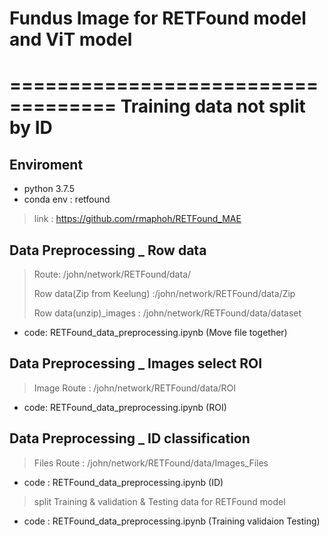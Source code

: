 # Fundus Image for RETFound model and ViT model
===================================
Training data not split by ID
===================================
>
## Enviroment
* python 3.7.5 
* conda env : retfound
> link : https://github.com/rmaphoh/RETFound_MAE

## Data Preprocessing _ Row data
> Route: /john/network/RETFound/data/
> 
> Row data(Zip from Keelung) :/john/network/RETFound/data/Zip
> 
> Row data(unzip)_images : /john/network/RETFound/data/dataset
> 
* code: RETFound_data_preprocessing.ipynb (Move file together)

## Data Preprocessing _ Images select ROI
> Image Route : /john/network/RETFound/data/ROI
>
* code: RETFound_data_preprocessing.ipynb (ROI)

## Data Preprocessing _ ID classification
> Files Route : /john/network/RETFound/data/Images_Files
>
* code : RETFound_data_preprocessing.ipynb (ID)
> split Training & validation & Testing data for RETFound model
> 
* code : RETFound_data_preprocessing.ipynb (Training validaion Testing)

